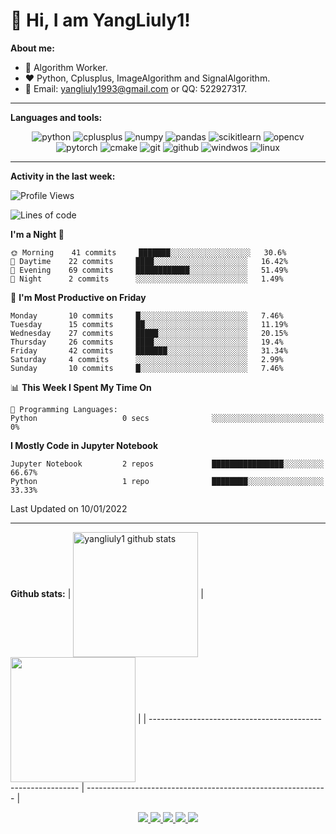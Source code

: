 # 👋 Hi, I am YangLiuly1!

**About me:**

- 💼 Algorithm Worker.
- ❤️ Python, Cplusplus, ImageAlgorithm and SignalAlgorithm.
- 💬 Email: yangliuly1993@gmail.com or QQ: 522927317.

---

**Languages and tools:** 

<p align="center">
	<img alt="python" src="https://img.shields.io/badge/Python-3776AB?style=flat-square&logo=python&logoColor=white" />
	<img alt="cplusplus" src="https://img.shields.io/badge/C%2B%2B-00599C?style=flat-square&logo=c%2B%2B&logoColor=white" />
	<img alt="numpy" src="https://img.shields.io/badge/Numpy-777BB4?style=flat-square&logo=numpy&logoColor=white" >
	<img alt="pandas", src="https://img.shields.io/badge/Pandas-%23150458.svg?style=flat-square&logo=pandas&logoColor=white" />
	<img alt="scikitlearn", src="https://img.shields.io/badge/Scikit--learn-%23F7931E.svg?style=flat-square&logo=scikit-learn&logoColor=white" />
	<img alt="opencv" src="https://img.shields.io/badge/Opencv-%23white.svg?style=flat-square&logo=opencv&logoColor=white" />
	<img alt="pytorch" src="https://img.shields.io/badge/PyTorch-%23EE4C2C.svg?flat-square&logo=PyTorch&logoColor=white" />
	<img alt="cmake" src="https://img.shields.io/badge/CMake-064F8C?style=flat-square&logo=cmake&logoColor=white" >
	<img alt="git" src="https://img.shields.io/badge/Git-F05032?style=flat-square&logo=git&logoColor=white" />
	<img alt="github" src="https://img.shields.io/badge/GitHub-100000?style=flat-square&logo=github&logoColor=white" />
	<img alt="windwos", src="https://img.shields.io/badge/Windows-0078D6?style=flat-square&logo=windows&logoColor=white" />
	<img alt="linux" src="https://img.shields.io/badge/Linux-FCC624?style=flat-square&logo=linux&logoColor=black" />
</p>

---

**Activity in the last week:**

<!--START_SECTION:waka-->
![Profile Views](http://img.shields.io/badge/Profile%20Views-1-blue)

![Lines of code](https://img.shields.io/badge/From%20Hello%20World%20I%27ve%20Written-16%20Thousand%20lines%20of%20code-blue)

**I'm a Night 🦉** 

```text
🌞 Morning    41 commits     ███████░░░░░░░░░░░░░░░░░░   30.6% 
🌆 Daytime    22 commits     ████░░░░░░░░░░░░░░░░░░░░░   16.42% 
🌃 Evening    69 commits     ████████████░░░░░░░░░░░░░   51.49% 
🌙 Night      2 commits      ░░░░░░░░░░░░░░░░░░░░░░░░░   1.49%

```
📅 **I'm Most Productive on Friday** 

```text
Monday       10 commits     █░░░░░░░░░░░░░░░░░░░░░░░░   7.46% 
Tuesday      15 commits     ██░░░░░░░░░░░░░░░░░░░░░░░   11.19% 
Wednesday    27 commits     █████░░░░░░░░░░░░░░░░░░░░   20.15% 
Thursday     26 commits     ████░░░░░░░░░░░░░░░░░░░░░   19.4% 
Friday       42 commits     ███████░░░░░░░░░░░░░░░░░░   31.34% 
Saturday     4 commits      ░░░░░░░░░░░░░░░░░░░░░░░░░   2.99% 
Sunday       10 commits     █░░░░░░░░░░░░░░░░░░░░░░░░   7.46%

```


📊 **This Week I Spent My Time On** 

```text
💬 Programming Languages: 
Python                   0 secs              ░░░░░░░░░░░░░░░░░░░░░░░░░   0%

```

**I Mostly Code in Jupyter Notebook** 

```text
Jupyter Notebook         2 repos             ████████████████░░░░░░░░░   66.67% 
Python                   1 repo              ████████░░░░░░░░░░░░░░░░░   33.33%

```



 Last Updated on 10/01/2022
<!--END_SECTION:waka-->

---

**Github stats:**
| <a href="https://github.com/yangliuly1?tab=repositories"><img align="center" src="https://github-readme-stats.vercel.app/api?username=yangliuly1&show_icons=true&include_all_commits=true&theme=buefy&hide_border=true" alt="yangliuly1 github stats" height="200"/></a> | <a href="https://github.com/yangliuly1?tab=repositories"><img align="center" src="https://github-readme-stats.vercel.app/api/top-langs/?username=yangliuly1&layout=compact&theme=buefy&hide_border=true&hide=jupyter%20notebook" height="200"/></a> |
| ------------------------------------------------------------ | ------------------------------------------------------------ |

<p align="center">
   <a href="https://github.com/yangliuly1">
    <img src="https://badges.pufler.dev/visits/yangliuly1/yangliuly1?style=flat-square&color=black&logo=github">
  </a>
  <a href="https://github.com/yangliuly1">
    <img src="https://badges.pufler.dev/years/yangliuly1?style=flat-square&color=black&logo=github">
  </a>
  <a href="https://github.com/yangliuly1?tab=repositories">
    <img src="https://badges.pufler.dev/repos/yangliuly1?style=flat-square&color=black&logo=github">
  </a>
  <a href="https://gist.github.com/yangliuly1">
    <img src="https://badges.pufler.dev/gists/yangliuly1?style=flat-square&color=black&logo=github">
  </a>
  <a href="https://github.com/yangliuly1">
    <img src="https://badges.pufler.dev/commits/monthly/yangliuly1?style=flat-square&color=black&logo=github">
  </a>	
</p>

